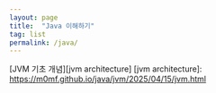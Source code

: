 ```yaml
---
layout: page 
title:  "Java 이해하기"
tag: list
permalink: /java/
---
```


[JVM 기초 개념][jvm architecture]
[jvm architecture]: https://m0mf.github.io/java/jvm/2025/04/15/jvm.html